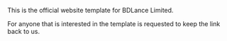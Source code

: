 This is the official website template for BDLance Limited. 

For anyone that is interested in the template is requested to keep the link back to us.